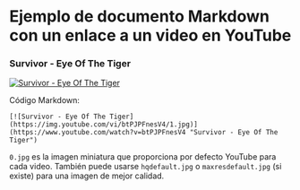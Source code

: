 # Ejemplo de documento Markdown con un enlace a un video en YouTube

### Survivor - Eye Of The Tiger

[![Survivor - Eye Of The Tiger](https://img.youtube.com/vi/btPJPFnesV4/0.jpg)](https://www.youtube.com/watch?v=btPJPFnesV4 "Survivor - Eye Of The Tiger")

Código Markdown:

```
[![Survivor - Eye Of The Tiger](https://img.youtube.com/vi/btPJPFnesV4/1.jpg)](https://www.youtube.com/watch?v=btPJPFnesV4 "Survivor - Eye Of The Tiger")
```

`0.jpg` es la imagen miniatura que proporciona por defecto YouTube para cada video. También puede usarse `hqdefault.jpg` o `maxresdefault.jpg` (si existe) para una imagen de mejor calidad.
